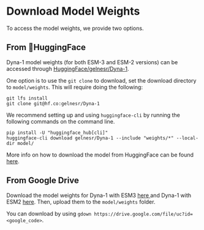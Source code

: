 # Download Model Weights

To access the model weights, we provide two options.

## From 🤗HuggingFace

Dyna-1 model weights (for both ESM-3 and ESM-2 versions) can be accessed through <a href='https://github.com/WaymentSteeleLab/Dyna-1/tree/main'>HuggingFace/gelnesr/Dyna-1</a>. 

One option is to use the `git clone` to download, set the download directory to `model/weights`. This will require doing the following:

```
git lfs install
git clone git@hf.co:gelnesr/Dyna-1
```

We recommend setting up and using `huggingface-cli` by running the following commands on the command line.

```
pip install -U "huggingface_hub[cli]"
huggingface-cli download gelnesr/Dyna-1 --include "weights/*" --local-dir model/
```

More info on how to download the model from HuggingFace can be found <a href='https://huggingface.co/docs/hub/en/models-downloading'>here</a>.

## From Google Drive

Download the model weights for Dyna-1 with ESM3 <a href='https://drive.google.com/file/d/1UJWpPKPgJH9AYADMIqL0MzyU772CrP9t/view?usp=share_link'> here </a> and Dyna-1 with ESM2 <a href='https://drive.google.com/file/d/1YPzIouDXfalXSHAde-Ke5VWxlprz3rcV/view?usp=share_link'> here</a>. Then, upload them to the `model/weights` folder. 

You can download by using `gdown https://drive.google.com/file/uc?id=<google_code>`.
